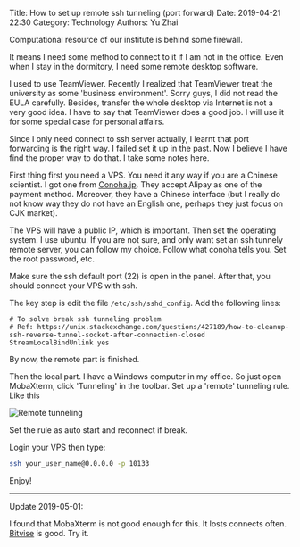 Title: How to set up remote ssh tunneling (port forward)
Date: 2019-04-21 22:30
Category: Technology
Authors: Yu Zhai

Computational resource of our institute is behind some firewall.

It means I need some method to connect to it if I am not in the office.
Even when I stay in the dormitory, I need some remote desktop software.

I used to use TeamViewer.  Recently I realized that TeamViewer treat the university as
some 'business environment'.  Sorry guys, I did not read the EULA carefully.
Besides, transfer the whole desktop via Internet is not a very good idea.
I have to say that TeamViewer does a good job.  I will use it for some special
case for personal affairs.  

Since I only need connect to ssh server actually, I learnt that port forwarding
is the right way.  I failed set it up in the past.  Now I believe I have find the
proper way to do that.  I take some notes here.

First thing first you need a VPS.  You need it any way if you are a Chinese scientist.
I got one from [Conoha.jp](https://www.conoha.jp/).  They accept Alipay as one of the payment method.
Moreover, they have a Chinese interface (but I really do not know way they do not have an English one,
perhaps they just focus on CJK market).

The VPS will have a public IP, which is important.  Then set the operating system. I use ubuntu.
If you are not sure, and only want set an ssh tunnely remote server, you can follow my 
choice. Follow what conoha tells you.  Set the root password, etc.

Make sure the ssh default port (22) is open in the panel.  After that, you should connect your VPS with
ssh.  

The key step is edit the file `/etc/ssh/sshd_config`.  Add the following lines:
```sshdconfig
# To solve break ssh tunneling problem 
# Ref: https://unix.stackexchange.com/questions/427189/how-to-cleanup-ssh-reverse-tunnel-socket-after-connection-closed
StreamLocalBindUnlink yes
```
By now, the remote part is finished.

Then the local part.  I have a Windows computer in my office.  So just open MobaXterm, click
'Tunneling' in the toolbar.  Set up a 'remote' tunneling rule. Like this

![Remote tunneling]({static}/img/mobatunnel.png)

Set the rule as auto start and reconnect if break.

Login your VPS then type:
```bash
ssh your_user_name@0.0.0.0 -p 10133
```

Enjoy!

---

Update 2019-05-01:

I found that MobaXterm is not good enough for this.  It losts connects often.
[Bitvise](https://www.bitvise.com/) is good.  Try it.

